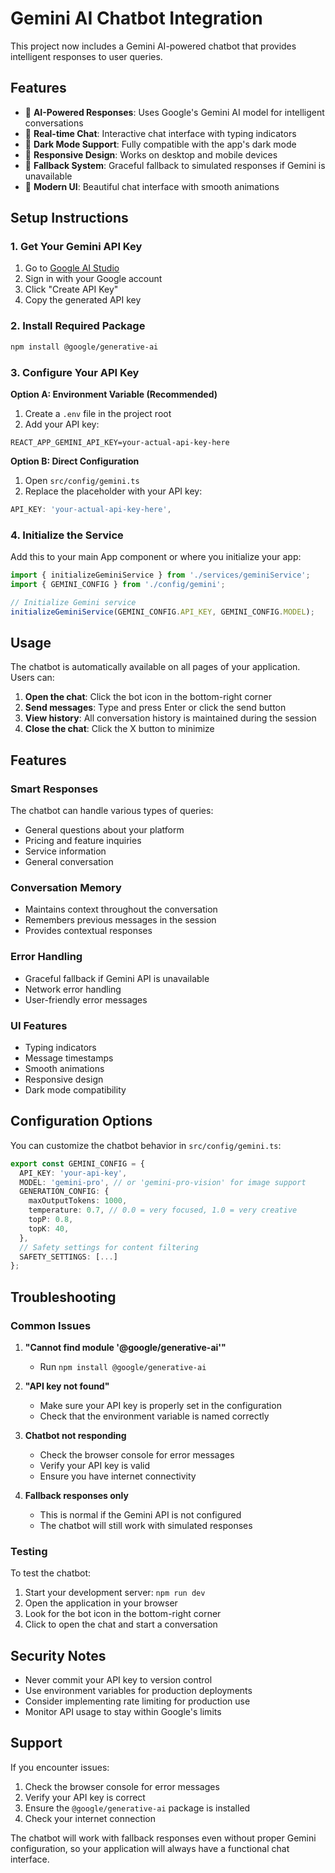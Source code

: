 # Gemini AI Chatbot Integration

This project now includes a Gemini AI-powered chatbot that provides intelligent responses to user queries.

## Features

- 🤖 **AI-Powered Responses**: Uses Google's Gemini AI model for intelligent conversations
- 💬 **Real-time Chat**: Interactive chat interface with typing indicators
- 🌙 **Dark Mode Support**: Fully compatible with the app's dark mode
- 📱 **Responsive Design**: Works on desktop and mobile devices
- 🔄 **Fallback System**: Graceful fallback to simulated responses if Gemini is unavailable
- 🎨 **Modern UI**: Beautiful chat interface with smooth animations

## Setup Instructions

### 1. Get Your Gemini API Key

1. Go to [Google AI Studio](https://makersuite.google.com/app/apikey)
2. Sign in with your Google account
3. Click "Create API Key"
4. Copy the generated API key

### 2. Install Required Package

```bash
npm install @google/generative-ai
```

### 3. Configure Your API Key

**Option A: Environment Variable (Recommended)**
1. Create a `.env` file in the project root
2. Add your API key:
```
REACT_APP_GEMINI_API_KEY=your-actual-api-key-here
```

**Option B: Direct Configuration**
1. Open `src/config/gemini.ts`
2. Replace the placeholder with your API key:
```typescript
API_KEY: 'your-actual-api-key-here',
```

### 4. Initialize the Service

Add this to your main App component or where you initialize your app:

```typescript
import { initializeGeminiService } from './services/geminiService';
import { GEMINI_CONFIG } from './config/gemini';

// Initialize Gemini service
initializeGeminiService(GEMINI_CONFIG.API_KEY, GEMINI_CONFIG.MODEL);
```

## Usage

The chatbot is automatically available on all pages of your application. Users can:

1. **Open the chat**: Click the bot icon in the bottom-right corner
2. **Send messages**: Type and press Enter or click the send button
3. **View history**: All conversation history is maintained during the session
4. **Close the chat**: Click the X button to minimize

## Features

### Smart Responses
The chatbot can handle various types of queries:
- General questions about your platform
- Pricing and feature inquiries
- Service information
- General conversation

### Conversation Memory
- Maintains context throughout the conversation
- Remembers previous messages in the session
- Provides contextual responses

### Error Handling
- Graceful fallback if Gemini API is unavailable
- Network error handling
- User-friendly error messages

### UI Features
- Typing indicators
- Message timestamps
- Smooth animations
- Responsive design
- Dark mode compatibility

## Configuration Options

You can customize the chatbot behavior in `src/config/gemini.ts`:

```typescript
export const GEMINI_CONFIG = {
  API_KEY: 'your-api-key',
  MODEL: 'gemini-pro', // or 'gemini-pro-vision' for image support
  GENERATION_CONFIG: {
    maxOutputTokens: 1000,
    temperature: 0.7, // 0.0 = very focused, 1.0 = very creative
    topP: 0.8,
    topK: 40,
  },
  // Safety settings for content filtering
  SAFETY_SETTINGS: [...]
};
```

## Troubleshooting

### Common Issues

1. **"Cannot find module '@google/generative-ai'"**
   - Run `npm install @google/generative-ai`

2. **"API key not found"**
   - Make sure your API key is properly set in the configuration
   - Check that the environment variable is named correctly

3. **Chatbot not responding**
   - Check the browser console for error messages
   - Verify your API key is valid
   - Ensure you have internet connectivity

4. **Fallback responses only**
   - This is normal if the Gemini API is not configured
   - The chatbot will still work with simulated responses

### Testing

To test the chatbot:
1. Start your development server: `npm run dev`
2. Open the application in your browser
3. Look for the bot icon in the bottom-right corner
4. Click to open the chat and start a conversation

## Security Notes

- Never commit your API key to version control
- Use environment variables for production deployments
- Consider implementing rate limiting for production use
- Monitor API usage to stay within Google's limits

## Support

If you encounter issues:
1. Check the browser console for error messages
2. Verify your API key is correct
3. Ensure the `@google/generative-ai` package is installed
4. Check your internet connection

The chatbot will work with fallback responses even without proper Gemini configuration, so your application will always have a functional chat interface. 